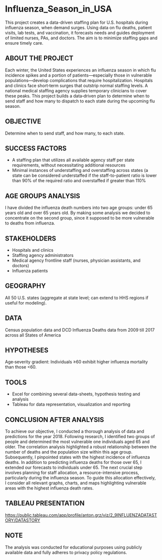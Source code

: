 # Influenza_Season_in_USA
This project creates a data-driven staffing plan for U.S. hospitals during influenza season, when demand surges. Using data on flu deaths, patient visits, lab tests, and vaccination, it forecasts needs and guides deployment of limited nurses, PAs, and doctors. The aim is to minimize staffing gaps and ensure timely care.

## ABOUT THE PROJECT
Each winter, the United States experiences an influenza season in which flu incidence spikes and a portion of patients—especially those in vulnerable populations—develop complications that require hospitalization. Hospitals and clinics face short‑term surges that outstrip normal staffing levels. A national medical staffing agency supplies temporary clinicians to cover these peaks.
This project builds a data‑driven plan to determine when to send staff and how many to dispatch to each state during the upcoming flu season.

## OBJECTIVE 
Determine when to send staff, and how many, to each state.

## SUCCESS FACTORS
- A staffing plan that utilizes all available agency staff per state requirements, without necessitating additional resources 
- Minimal instances of understaffing and overstaffing across states (a state can be considered understaffed if the staff-to-patient ratio is lower than 90% of the required ratio and overstaffed if greater than 110%

## AGE GROUPS ANALYSIS 
I have divided the influenza death numbers into two age groups: under 65 years old and over 65 years old. By making some analysis we decided to concentrate on the second group, since it supposed to be more vulnerable to deaths from influenza. 

## STAKEHOLDERS
- Hospitals and clinics
- Staffing agency administrators
- Medical agency frontline staff (nurses, physician assistants, and doctors)
- Influenza patients

## GEOGRAPHY 
All 50 U.S. states (aggregate at state level; can extend to HHS regions if useful for modeling).

## DATA
Census population data and DCD Influenza Deaths data from 2009 till 2017 across all States of America

## HYPOTHESES
Age‑severity gradient: Individuals ≥60 exhibit higher influenza mortality than those <60.

## TOOLS 
- Excel for combining several data-sheets, hypothesis testing and analysis
- Tableau for data representation, visualization and reporting

## CONCLUSION AFTER ANALYSIS 
To achieve our objective, I conducted a thorough analysis of data and predictions for the year 2018. Following research, I identified two groups of people and determined the most vulnerable one individuals aged 65 and older. The correlation analysis highlighted a robust relationship between the number of deaths and the population size within this age group. Subsequently, I pinpointed states with the highest incidence of influenza deaths. In addition to predicting influenza deaths for those over 65, I extended our forecasts to individuals under 65.
The next crucial step involves planning for staff allocation, a resource-intensive process, particularly during the influenza season. To guide this allocation effectively, I consider all relevant graphs, charts, and maps highlighting vulnerable areas with the highest influenza death rates. 

## TABLEAU PRESENTATION 
https://public.tableau.com/app/profile/anton.grz/viz/2_9INFLUENZADATASTORY/DATASTORY

## NOTE
The analysis was conducted for educational purposes using publicly available data and fully adheres to privacy policy regulations.
